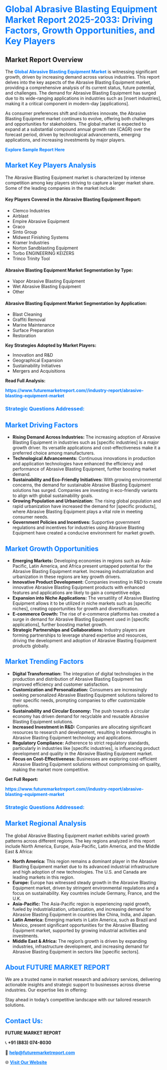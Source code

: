 <h1 style="color: #007BFF;">Global Abrasive Blasting Equipment Market Report 2025-2033: Driving Factors, Growth Opportunities, and Key Players</h1>

<section id="overview">
<h2>Market Report Overview</h2>
<p>The <a href="https://www.futuremarketreport.com//industry-report/abrasive-blasting-equipment-market" style="color: #007BFF; text-decoration: none;"><strong>Global Abrasive Blasting Equipment Market</strong></a> is witnessing significant growth, driven by increasing demand across various industries. This report delves into the key aspects of the Abrasive Blasting Equipment market, providing a comprehensive analysis of its current status, future potential, and challenges. The demand for Abrasive Blasting Equipment has surged due to its wide-ranging applications in industries such as [insert industries], making it a critical component in modern-day [applications].</p>
<p>As consumer preferences shift and industries innovate, the Abrasive Blasting Equipment market continues to evolve, offering both challenges and opportunities for stakeholders. The global market is expected to expand at a substantial compound annual growth rate (CAGR) over the forecast period, driven by technological advancements, emerging applications, and increasing investments by major players.</p>
</section>

<section id="overview">
<p><a href="https://www.futuremarketreport.com//request-sample/reportId=90106" style="color: #007BFF; text-decoration: none;"><strong>Explore Sample Report Here</strong></a></p>
</section>

<section id="key-players">
<h2 style="color: #007BFF;">Market Key Players Analysis</h2>
<p>The Abrasive Blasting Equipment market is characterized by intense competition among key players striving to capture a larger market share. Some of the leading companies in the market include:</p>
<h4>Key Players Covered in the Abrasive Blasting Equipment Report:</h4>
<ul><li>Clemco Industries</li><li>Airblast</li><li>Empire Abrasive Equipment</li><li>Graco</li><li>Sinto Group</li><li>Midwest Finishing Systems</li><li>Kramer Industries</li><li>Norton Sandblasting Equipment</li><li>Torbo ENGINEERING KEIZERS</li><li>Trinco Trinity Tool</li></ul>
<h4>Abrasive Blasting Equipment Market Segmentation by Type:</h4>
<ul><li>Vapor Abrasive Blasting Equipment</li><li>Wet Abrasive Blasting Equipment</li><li>Other</li></ul>

<h4>Abrasive Blasting Equipment Market Segmentation by Application:</h4>
<ul><li>Blast Cleaning</li><li>Graffiti Removal</li><li>Marine Maintenance</li><li>Surface Preparation</li><li>Restoration</li></ul>
<p><strong>Key Strategies Adopted by Market Players:</strong></p>
<ul>
<li>Innovation and R&D</li>
<li>Geographical Expansion</li>
<li>Sustainability Initiatives</li>
<li>Mergers and Acquisitions</li>
</ul>
</section>

<section>
<p><strong>Read Full Analysis: </strong></p><a href="https://www.futuremarketreport.com//industry-report/abrasive-blasting-equipment-market" style="color: #007BFF; text-decoration: none;"><strong>https://www.futuremarketreport.com//industry-report/abrasive-blasting-equipment-market</strong></a>
<h3 style="color: #007BFF;">Strategic Questions Addressed:</h3>
</section>

<section id="driving-factors">
<h2 style="color: #007BFF;">Market Driving Factors</h2>
<ul>
<li><strong>Rising Demand Across Industries:</strong> The increasing adoption of Abrasive Blasting Equipment in industries such as [specific industries] is a major growth driver. Its versatile applications and cost-effectiveness make it a preferred choice among manufacturers.</li>
<li><strong>Technological Advancements:</strong> Continuous innovations in production and application technologies have enhanced the efficiency and performance of Abrasive Blasting Equipment, further boosting market demand.</li>
<li><strong>Sustainability and Eco-Friendly Initiatives:</strong> With growing environmental concerns, the demand for sustainable Abrasive Blasting Equipment solutions has surged. Companies are investing in eco-friendly variants to align with global sustainability goals.</li>
<li><strong>Growing Population and Urbanization:</strong> The rising global population and rapid urbanization have increased the demand for [specific products], where Abrasive Blasting Equipment plays a vital role in meeting consumer needs.</li>
<li><strong>Government Policies and Incentives:</strong> Supportive government regulations and incentives for industries using Abrasive Blasting Equipment have created a conducive environment for market growth.</li>
</ul>
</section>

<section id="growth-opportunities">
<h2 style="color: #007BFF;">Market Growth Opportunities</h2>
<ul>
<li><strong>Emerging Markets:</strong> Developing economies in regions such as Asia-Pacific, Latin America, and Africa present untapped potential for the Abrasive Blasting Equipment market. Increasing industrialization and urbanization in these regions are key growth drivers.</li>
<li><strong>Innovative Product Development:</strong> Companies investing in R&D to create innovative Abrasive Blasting Equipment products with enhanced features and applications are likely to gain a competitive edge.</li>
<li><strong>Expansion into Niche Applications:</strong> The versatility of Abrasive Blasting Equipment allows it to be utilized in niche markets such as [specific niches], creating opportunities for growth and diversification.</li>
<li><strong>E-commerce Growth:</strong> The rise of e-commerce platforms has created a surge in demand for Abrasive Blasting Equipment used in [specific applications], further boosting market growth.</li>
<li><strong>Strategic Partnerships and Collaborations:</strong> Industry players are forming partnerships to leverage shared expertise and resources, driving the development and adoption of Abrasive Blasting Equipment products globally.</li>
</ul>
</section>

<section id="trending-factors">
<h2 style="color: #007BFF;">Market Trending Factors</h2>
<ul>
<li><strong>Digital Transformation:</strong> The integration of digital technologies in the production and distribution of Abrasive Blasting Equipment has improved efficiency and customer satisfaction.</li>
<li><strong>Customization and Personalization:</strong> Consumers are increasingly seeking personalized Abrasive Blasting Equipment solutions tailored to their specific needs, prompting companies to offer customizable options.</li>
<li><strong>Sustainability and Circular Economy:</strong> The push towards a circular economy has driven demand for recyclable and reusable Abrasive Blasting Equipment solutions.</li>
<li><strong>Increased Investment in R&D:</strong> Companies are allocating significant resources to research and development, resulting in breakthroughs in Abrasive Blasting Equipment technology and applications.</li>
<li><strong>Regulatory Compliance:</strong> Adherence to strict regulatory standards, particularly in industries like [specific industries], is influencing product development and quality in the Abrasive Blasting Equipment market.</li>
<li><strong>Focus on Cost-Effectiveness:</strong> Businesses are exploring cost-efficient Abrasive Blasting Equipment solutions without compromising on quality, making the market more competitive.</li>
</ul>
</section>

<section>
<p><strong>Get Full Report: </strong></p><a href="https://www.futuremarketreport.com//industry-report/abrasive-blasting-equipment-market" style="color: #007BFF; text-decoration: none;"><strong>https://www.futuremarketreport.com//industry-report/abrasive-blasting-equipment-market</strong></a>
<h3 style="color: #007BFF;">Strategic Questions Addressed:</h3>
</section>


<section id="regional-analysis">
<h2 style="color: #007BFF;">Market Regional Analysis</h2>
<p>The global Abrasive Blasting Equipment market exhibits varied growth patterns across different regions. The key regions analyzed in this report include North America, Europe, Asia-Pacific, Latin America, and the Middle East & Africa:</p>
<ul>
<li><strong>North America:</strong> This region remains a dominant player in the Abrasive Blasting Equipment market due to its advanced industrial infrastructure and high adoption of new technologies. The U.S. and Canada are leading markets in this region.</li>
<li><strong>Europe:</strong> Europe has witnessed steady growth in the Abrasive Blasting Equipment market, driven by stringent environmental regulations and a focus on sustainability. Key countries include Germany, France, and the U.K.</li>
<li><strong>Asia-Pacific:</strong> The Asia-Pacific region is experiencing rapid growth, fueled by industrialization, urbanization, and increasing demand for Abrasive Blasting Equipment in countries like China, India, and Japan.</li>
<li><strong>Latin America:</strong> Emerging markets in Latin America, such as Brazil and Mexico, present significant opportunities for the Abrasive Blasting Equipment market, supported by growing industrial activities and investments.</li>
<li><strong>Middle East & Africa:</strong> The region’s growth is driven by expanding industries, infrastructure development, and increasing demand for Abrasive Blasting Equipment in sectors like [specific sectors].</li>
</ul>
</section>

<footer>
<h2 style="color: #007BFF;">About FUTURE MARKET REPORT</h2>
<p>We are a trusted name in market research and advisory services, delivering actionable insights and strategic support to businesses across diverse industries. Our expertise lies in offering:</p>

<p>Stay ahead in today’s competitive landscape with our tailored research solutions.</p>

<h2 style="color: #007BFF;">Contact Us:</h2>
<p><strong>FUTURE MARKET REPORT</strong></p>
<p>📞 <strong>+91 (883) 074-8030</strong></p>
<p>📧 <strong><a href="mailto:help@futuremarketreport.com" style="color: #007BFF;">help@futuremarketreport.com</a></strong></p>
<p>🌐 <strong><a href="https://www.futuremarketreport.com/" style="color: #007BFF;">Visit Our Website</a></strong></p>
</footer>